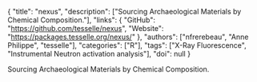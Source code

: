 {
  "title": "nexus",
  "description": ["Sourcing Archaeological Materials by Chemical Composition."],
  "links": {
    "GitHub": "https://github.com/tesselle/nexus",
    "Website": "https://packages.tesselle.org/nexus/"
  },
  "authors": ["nfrerebeau", "Anne Philippe", "tesselle"],
  "categories": ["R"],
  "tags": ["X-Ray Fluorescence", "Instrumental Neutron activation analysis"],
  "doi": null
}

<!-- Generated by csv2md.R – do not edit by hand -->

Sourcing Archaeological Materials by Chemical Composition.